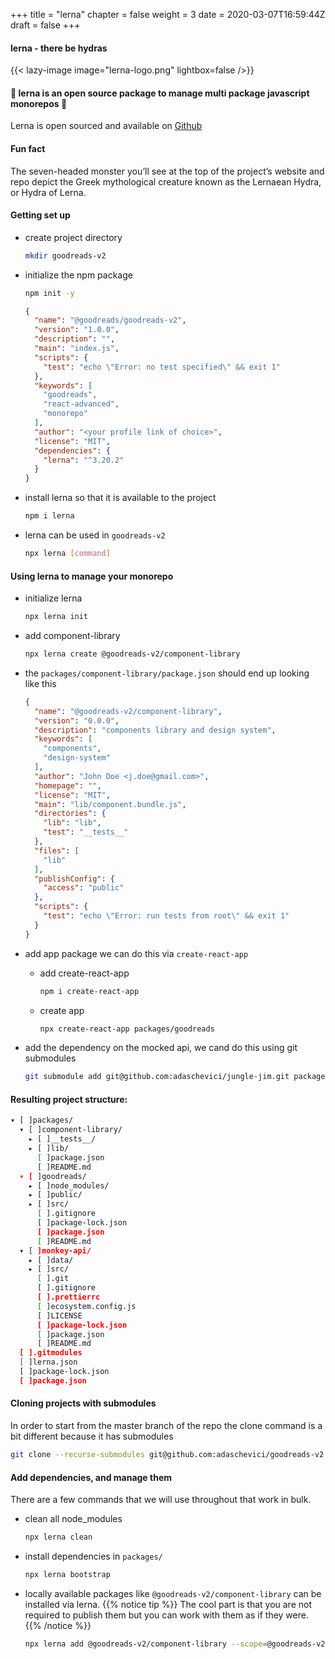 +++
title = "lerna"
chapter = false
weight = 3
date = 2020-03-07T16:59:44Z
draft = false
+++

#### lerna - there be hydras

{{< lazy-image image="lerna-logo.png" lightbox=false />}}

#### 🎉 lerna is an open source package to manage multi package javascript monorepos 🎉


Lerna is open sourced and available on [Github](https://github.com/lerna/lerna)


#### Fun fact
The seven-headed monster you’ll see at the top of the project’s website and repo depict the Greek mythological creature known as the Lernaean Hydra, or Hydra of Lerna.


#### Getting set up
- create project directory

    ```bash
    mkdir goodreads-v2
    ```

- initialize the npm package

    ```bash
    npm init -y
    ```

    ```json
    {
      "name": "@goodreads/goodreads-v2",
      "version": "1.0.0",
      "description": "",
      "main": "index.js",
      "scripts": {
        "test": "echo \"Error: no test specified\" && exit 1"
      },
      "keywords": [
        "goodreads",
        "react-advanced",
        "monorepo"
      ],
      "author": "<your profile link of choice>",
      "license": "MIT",
      "dependencies": {
        "lerna": "^3.20.2"
      }
    }
    ```
- install lerna so that it is available to the project

    ```bash
    npm i lerna
    ```

- lerna can be used in `goodreads-v2`

    ```bash
    npx lerna [command]
    ```


#### Using lerna to manage your monorepo

- initialize lerna

  ```bash
  npx lerna init
  ```

- add component-library

    ```bash
    npx lerna create @goodreads-v2/component-library
    ```
- the `packages/component-library/package.json` should end up looking like this

    ```json
    {
      "name": "@goodreads-v2/component-library",
      "version": "0.0.0",
      "description": "components library and design system",
      "keywords": [
        "components",
        "design-system"
      ],
      "author": "John Doe <j.doe@gmail.com>",
      "homepage": "",
      "license": "MIT",
      "main": "lib/component.bundle.js",
      "directories": {
        "lib": "lib",
        "test": "__tests__"
      },
      "files": [
        "lib"
      ],
      "publishConfig": {
        "access": "public"
      },
      "scripts": {
        "test": "echo \"Error: run tests from root\" && exit 1"
      }
    }
    ```

- add app package we can do this via `create-react-app`

    - add create-react-app

      ```bash
      npm i create-react-app
      ```

    - create app

        ```bash
        npx create-react-app packages/goodreads
        ```

- add the dependency on the mocked api, we cand do this using git submodules

    ```bash
    git submodule add git@github.com:adaschevici/jungle-jim.git packages/monkey-api
    ```

#### Resulting project structure:

```bash
▾ [ ]packages/
  ▾ [ ]component-library/
    ▸ [ ]__tests__/
    ▸ [ ]lib/
      [ ]package.json
      [ ]README.md
  ▾ [ ]goodreads/
    ▸ [ ]node_modules/
    ▸ [ ]public/
    ▸ [ ]src/
      [ ].gitignore
      [ ]package-lock.json
      [ ]package.json
      [ ]README.md
  ▾ [ ]monkey-api/
    ▸ [ ]data/
    ▸ [ ]src/
      [ ].git
      [ ].gitignore
      [ ].prettierrc
      [ ]ecosystem.config.js
      [ ]LICENSE
      [ ]package-lock.json
      [ ]package.json
      [ ]README.md
  [ ].gitmodules
  [ ]lerna.json
  [ ]package-lock.json
  [ ]package.json
```

#### Cloning projects with submodules
In order to start from the master branch of the repo the clone command is a bit different because it has submodules

```bash
git clone --recurse-submodules git@github.com:adaschevici/goodreads-v2.git
```

#### Add dependencies, and manage them
There are a few commands that we will use throughout that work in bulk.
- clean all node_modules
  ```bash
  npx lerna clean
  ```

- install dependencies in `packages/`
  ```bash
  npx lerna bootstrap
    ```

- locally available packages like `@goodreads-v2/component-library` can be installed via lerna.
  {{% notice tip %}}
  The cool part is that you are not required to publish them but you can work with them as if they were.
  {{% /notice %}}
  ```bash
  npx lerna add @goodreads-v2/component-library --scope=@goodreads-v2/goodreads
  ```
